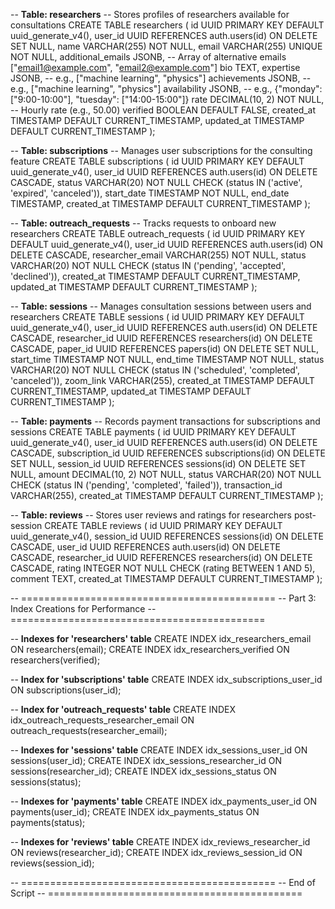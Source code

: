 -- **Table: researchers**
-- Stores profiles of researchers available for consultations
CREATE TABLE researchers (
    id UUID PRIMARY KEY DEFAULT uuid_generate_v4(),
    user_id UUID REFERENCES auth.users(id) ON DELETE SET NULL,
    name VARCHAR(255) NOT NULL,
    email VARCHAR(255) UNIQUE NOT NULL,
    additional_emails JSONB, -- Array of alternative emails ["email1@example.com", "email2@example.com"]
    bio TEXT,
    expertise JSONB,  -- e.g., ["machine learning", "physics"]
    achievements JSONB,  -- e.g., ["machine learning", "physics"]
    availability JSONB,  -- e.g., {"monday": ["9:00-10:00"], "tuesday": ["14:00-15:00"]}
    rate DECIMAL(10, 2) NOT NULL,  -- Hourly rate (e.g., 50.00)
    verified BOOLEAN DEFAULT FALSE,
    created_at TIMESTAMP DEFAULT CURRENT_TIMESTAMP,
    updated_at TIMESTAMP DEFAULT CURRENT_TIMESTAMP
);

-- **Table: subscriptions**
-- Manages user subscriptions for the consulting feature
CREATE TABLE subscriptions (
    id UUID PRIMARY KEY DEFAULT uuid_generate_v4(),
    user_id UUID REFERENCES auth.users(id) ON DELETE CASCADE,
    status VARCHAR(20) NOT NULL CHECK (status IN ('active', 'expired', 'canceled')),
    start_date TIMESTAMP NOT NULL,
    end_date TIMESTAMP,
    created_at TIMESTAMP DEFAULT CURRENT_TIMESTAMP
);

-- **Table: outreach_requests**
-- Tracks requests to onboard new researchers
CREATE TABLE outreach_requests (
    id UUID PRIMARY KEY DEFAULT uuid_generate_v4(),
    user_id UUID REFERENCES auth.users(id) ON DELETE CASCADE,
    researcher_email VARCHAR(255) NOT NULL,
    status VARCHAR(20) NOT NULL CHECK (status IN ('pending', 'accepted', 'declined')),
    created_at TIMESTAMP DEFAULT CURRENT_TIMESTAMP,
    updated_at TIMESTAMP DEFAULT CURRENT_TIMESTAMP
);

-- **Table: sessions**
-- Manages consultation sessions between users and researchers
CREATE TABLE sessions (
    id UUID PRIMARY KEY DEFAULT uuid_generate_v4(),
    user_id UUID REFERENCES auth.users(id) ON DELETE CASCADE,
    researcher_id UUID REFERENCES researchers(id) ON DELETE CASCADE,
    paper_id UUID REFERENCES papers(id) ON DELETE SET NULL,
    start_time TIMESTAMP NOT NULL,
    end_time TIMESTAMP NOT NULL,
    status VARCHAR(20) NOT NULL CHECK (status IN ('scheduled', 'completed', 'canceled')),
    zoom_link VARCHAR(255),
    created_at TIMESTAMP DEFAULT CURRENT_TIMESTAMP,
    updated_at TIMESTAMP DEFAULT CURRENT_TIMESTAMP
);

-- **Table: payments**
-- Records payment transactions for subscriptions and sessions
CREATE TABLE payments (
    id UUID PRIMARY KEY DEFAULT uuid_generate_v4(),
    user_id UUID REFERENCES auth.users(id) ON DELETE CASCADE,
    subscription_id UUID REFERENCES subscriptions(id) ON DELETE SET NULL,
    session_id UUID REFERENCES sessions(id) ON DELETE SET NULL,
    amount DECIMAL(10, 2) NOT NULL,
    status VARCHAR(20) NOT NULL CHECK (status IN ('pending', 'completed', 'failed')),
    transaction_id VARCHAR(255),
    created_at TIMESTAMP DEFAULT CURRENT_TIMESTAMP
);

-- **Table: reviews**
-- Stores user reviews and ratings for researchers post-session
CREATE TABLE reviews (
    id UUID PRIMARY KEY DEFAULT uuid_generate_v4(),
    session_id UUID REFERENCES sessions(id) ON DELETE CASCADE,
    user_id UUID REFERENCES auth.users(id) ON DELETE CASCADE,
    researcher_id UUID REFERENCES researchers(id) ON DELETE CASCADE,
    rating INTEGER NOT NULL CHECK (rating BETWEEN 1 AND 5),
    comment TEXT,
    created_at TIMESTAMP DEFAULT CURRENT_TIMESTAMP
);

-- ============================================
-- Part 3: Index Creations for Performance
-- ============================================

-- **Indexes for 'researchers' table**
CREATE INDEX idx_researchers_email ON researchers(email);
CREATE INDEX idx_researchers_verified ON researchers(verified);

-- **Index for 'subscriptions' table**
CREATE INDEX idx_subscriptions_user_id ON subscriptions(user_id);

-- **Index for 'outreach_requests' table**
CREATE INDEX idx_outreach_requests_researcher_email ON outreach_requests(researcher_email);

-- **Indexes for 'sessions' table**
CREATE INDEX idx_sessions_user_id ON sessions(user_id);
CREATE INDEX idx_sessions_researcher_id ON sessions(researcher_id);
CREATE INDEX idx_sessions_status ON sessions(status);

-- **Indexes for 'payments' table**
CREATE INDEX idx_payments_user_id ON payments(user_id);
CREATE INDEX idx_payments_status ON payments(status);

-- **Indexes for 'reviews' table**
CREATE INDEX idx_reviews_researcher_id ON reviews(researcher_id);
CREATE INDEX idx_reviews_session_id ON reviews(session_id);

-- ============================================
-- End of Script
-- ============================================